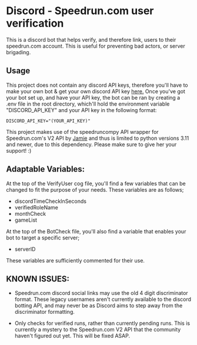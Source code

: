 # Discord - Speedrun.com user verification
This is a discord bot that helps verify, and therefore link, users to their speedrun.com account. This is useful for preventing bad actors, or server brigading.

## Usage

This project does not contain any discord API keys, therefore you'll have to make your own bot & get your own discord API key [here.](https://discord.com/developers/applications) Once you've got your bot set up, and have your API key, the bot can be ran by creating a .env file in the root directory, which'll hold the environment variable "DISCORD_API_KEY" and your API key in the following format:

`DISCORD_API_KEY="(YOUR_API_KEY)"`

This project makes use of the speedruncompy API wrapper for Speedrun.com's V2 API by [Jamie](https://github.com/ManicJamie) and thus is limited to python versions 3.11 and newer, due to this dependency. Please make sure to give her your support! :) 

## Adaptable Variables:

At the top of the VerifyUser cog file, you'll find a few variables that can be changed to fit the purpose of your needs. These variables are as follows;

- discordTimeCheckInSeconds
- verifiedRoleName
- monthCheck
- gameList

At the top of the BotCheck file, you'll also find a variable that enables your bot to target a specific server;

- serverID

These variables are sufficiently commented for their use.

## KNOWN ISSUES:

- Speedrun.com discord social links may use the old 4 digit discriminator format. These legacy usernames aren't currently available to the discord botting API, and may never be as Discord aims to step away from the discriminator formatting.

- Only checks for verified runs, rather than currently pending runs. This is currently a mystery to the Speedrun.com V2 API that the community haven't figured out yet. This will be fixed ASAP.
